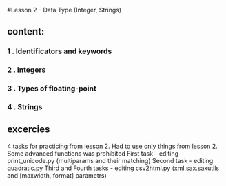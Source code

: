 #Lesson 2 - Data Type (Integer, Strings)
## content:

### 1 . Identificators and keywords

### 2 . Integers

### 3 . Types of floating-point

### 4 . Strings

## excercies
4 tasks for practicing from lesson 2. Had to use only things from lesson 2. Some advanced functions was prohibited
First task - editing print_unicode.py (multiparams and their matching)
Second task - editing quadratic.py
Third and Fourth tasks - editing csv2html.py (xml.sax.saxutils and [maxwidth, format] parametrs)